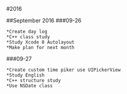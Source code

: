 #2016

##September 2016
###09-26
```
*Create day log
*C++ class study
*Study Xcode 8 Autolayout 
*Make plan for next month
```

###09-27
```
*Create custom time piker use UIPickerView
*Study English
*C++ structure study
*Use NSDate class 
```







